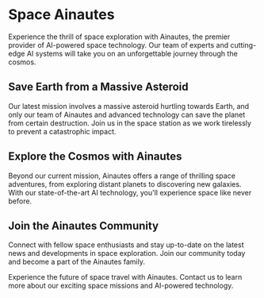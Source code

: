 <!--
Write me markdown content of website with wallpaper:

"A group of Ainautes in a space station watching as a massive asteroid hurtles towards Earth, with only their AI and technology to save them."

The header of the page should not be copy of the text but rather a real content of the website which is using this wallpaper.
-->

<!--font:Montserrat-->

# Space Ainautes

Experience the thrill of space exploration with Ainautes, the premier provider of AI-powered space technology. Our team of experts and cutting-edge AI systems will take you on an unforgettable journey through the cosmos.

## Save Earth from a Massive Asteroid

Our latest mission involves a massive asteroid hurtling towards Earth, and only our team of Ainautes and advanced technology can save the planet from certain destruction. Join us in the space station as we work tirelessly to prevent a catastrophic impact.

## Explore the Cosmos with Ainautes

Beyond our current mission, Ainautes offers a range of thrilling space adventures, from exploring distant planets to discovering new galaxies. With our state-of-the-art AI technology, you'll experience space like never before.

## Join the Ainautes Community

Connect with fellow space enthusiasts and stay up-to-date on the latest news and developments in space exploration. Join our community today and become a part of the Ainautes family.

Experience the future of space travel with Ainautes. Contact us to learn more about our exciting space missions and AI-powered technology.
